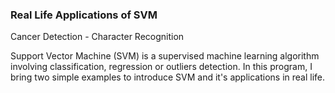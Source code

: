 ### Real Life Applications of SVM
Cancer Detection - Character Recognition

Support Vector Machine (SVM) is a supervised machine learning algorithm involving classification, regression or outliers detection.
In this program, I bring two simple examples to introduce SVM and it's applications in real life.
